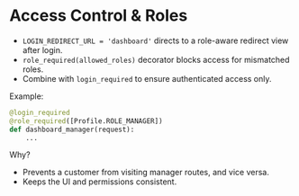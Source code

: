 # Access Control & Roles

- `LOGIN_REDIRECT_URL = 'dashboard'` directs to a role-aware redirect view after login.
- `role_required(allowed_roles)` decorator blocks access for mismatched roles.
- Combine with `login_required` to ensure authenticated access only.

Example:
```python
@login_required
@role_required([Profile.ROLE_MANAGER])
def dashboard_manager(request):
    ...
```

Why?
- Prevents a customer from visiting manager routes, and vice versa.
- Keeps the UI and permissions consistent.
